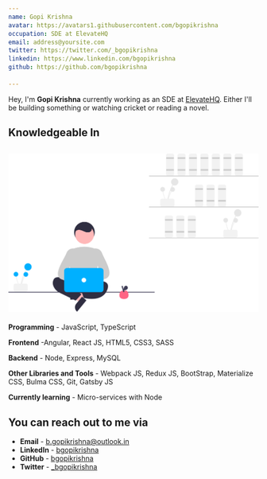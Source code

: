 ```yaml
---
name: Gopi Krishna
avatar: https://avatars1.githubusercontent.com/bgopikrishna
occupation: SDE at ElevateHQ
email: address@yoursite.com
twitter: https://twitter.com/_bgopikrishna
linkedin: https://www.linkedin.com/bgopikrishna
github: https://github.com/bgopikrishna

---
```

Hey, I'm **Gopi Krishna** currently working as an SDE at [ElevateHQ](https://Elevate.so). Either I'll be building something or watching cricket or reading a novel.

## Knowledgeable In

## ![](/uploads/undraw_freelancer_re_irh4.svg)

**Programming** - JavaScript, TypeScript

**Frontend** -Angular, React JS, HTML5, CSS3, SASS

**Backend** - Node, Express, MySQL

**Other Libraries and Tools** - Webpack JS, Redux JS, BootStrap, Materialize CSS, Bulma CSS, Git, Gatsby JS

**Currently learning** - Micro-services with Node

## You can reach out to me via

* **Email** - [b.gopikrishna@outlook.in](b.gopikrishna@outlook.in)
* **LinkedIn** - [bgopikrishna](https://twitter.com/_bgopikrishna)
* **GitHub** - [bgopikrishna](https://github.com/bgopikrishna)
* **Twitter** - [_bgopikrishna](https://www.linkedin.com/in/bgopikrishna)